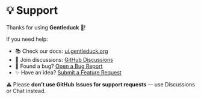 # 💡 Support

Thanks for using **Gentleduck** 🦆!

If you need help:

- 📚 Check our docs: [ui.gentleduck.org](https://ui.gentleduck.org)  
- 💬 Join discussions: [GitHub Discussions](https://github.com/gentleduck/duck-ui/discussions)  
- 🐛 Found a bug? [Open a Bug Report](https://github.com/gentleduck/duck-ui/issues/new?template=bug_report.md)  
- ✨ Have an idea? [Submit a Feature Request](https://github.com/gentleduck/duck-ui/issues/new?template=feature_request.md)  

⚠️ Please **don’t use GitHub Issues for support requests** — use Discussions or Chat instead.

